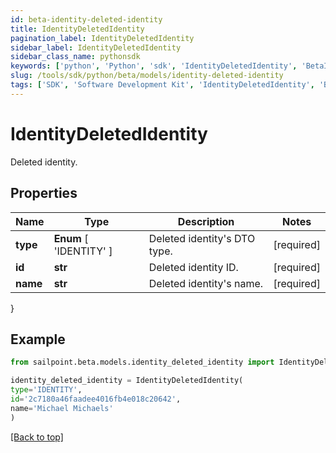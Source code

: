 ```yaml
---
id: beta-identity-deleted-identity
title: IdentityDeletedIdentity
pagination_label: IdentityDeletedIdentity
sidebar_label: IdentityDeletedIdentity
sidebar_class_name: pythonsdk
keywords: ['python', 'Python', 'sdk', 'IdentityDeletedIdentity', 'BetaIdentityDeletedIdentity'] 
slug: /tools/sdk/python/beta/models/identity-deleted-identity
tags: ['SDK', 'Software Development Kit', 'IdentityDeletedIdentity', 'BetaIdentityDeletedIdentity']
---
```


# IdentityDeletedIdentity

Deleted identity.

## Properties

Name | Type | Description | Notes
------------ | ------------- | ------------- | -------------
**type** |  **Enum** [  'IDENTITY' ] | Deleted identity's DTO type. | [required]
**id** | **str** | Deleted identity ID. | [required]
**name** | **str** | Deleted identity's name. | [required]
}

## Example

```python
from sailpoint.beta.models.identity_deleted_identity import IdentityDeletedIdentity

identity_deleted_identity = IdentityDeletedIdentity(
type='IDENTITY',
id='2c7180a46faadee4016fb4e018c20642',
name='Michael Michaels'
)

```
[[Back to top]](#) 

